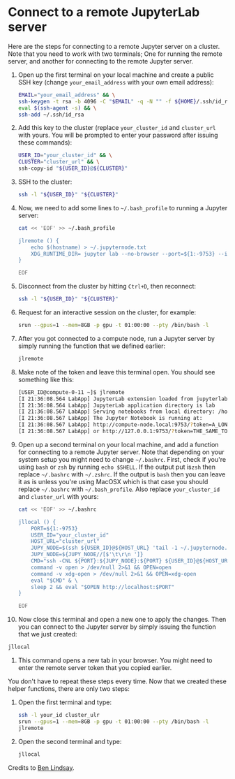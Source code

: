 # Connect to a remote JupyterLab server

Here are the steps for connecting to a remote Jupyter server on a cluster. Note that you need
to work with two terminals; One for running the remote server, and another for connecting to
the remote Jupyter server.

1. Open up the first terminal on your local machine and create a public SSH key
   (change `your_email_address` with your own email address):

   ```bash
   EMAIL="your_email_address" && \
   ssh-keygen -t rsa -b 4096 -C "$EMAIL" -q -N "" -f ${HOME}/.ssh/id_rsa && \
   eval $(ssh-agent -s) && \
   ssh-add ~/.ssh/id_rsa
   ```

1. Add this key to the cluster (replace `your_cluster_id` and `cluster_url` with yours.
   You will be prompted to enter your password after issuing these commands):

   ```bash
   USER_ID="your_cluster_id" && \
   CLUSTER="cluster_url" && \
   ssh-copy-id "${USER_ID}@${CLUSTER}"
   ```

1. SSH to the cluster:

   ```bash
   ssh -l "${USER_ID}" "${CLUSTER}"
   ```

1. Now, we need to add some lines to `~/.bash_profile` to running a Jupyter server:

   ```bash
   cat << 'EOF' >> ~/.bash_profile

   jlremote () {
       echo $(hostname) > ~/.jupyternode.txt
       XDG_RUNTIME_DIR= jupyter lab --no-browser --port=${1:-9753} --ip="$(hostname)"
   }

   EOF
   ```

1. Disconnect from the cluster by hitting `Ctrl+D`, then reconnect:

   ```bash
   ssh -l "${USER_ID}" "${CLUSTER}"
   ```

1. Request for an interactive session on the cluster, for example:

   ```bash
   srun --gpus=1 --mem=8GB -p gpu -t 01:00:00 --pty /bin/bash -l
   ```

1. After you got connected to a compute node, run a Jupyter server by simply running the
   function that we defined earlier:

   ```bash
   jlremote
   ```

1. Make note of the token and leave this terminal open. You should see something like this:

   ```bash
   [USER_ID@compute-0-11 ~]$ jlremote
   [I 21:36:08.564 LabApp] JupyterLab extension loaded from jupyterlab
   [I 21:36:08.564 LabApp] JupyterLab application directory is lab
   [I 21:36:08.567 LabApp] Serving notebooks from local directory: /home/USER_ID
   [I 21:36:08.567 LabApp] The Jupyter Notebook is running at:
   [I 21:36:08.567 LabApp] http://compute-node.local:9753/?token=A_LONG_SEQUENCE_OF_CHARCTERS
   [I 21:36:08.567 LabApp] or http://127.0.0.1:9753/?token=THE_SAME_TOKEN_IS_SHOWN_HERE
   ```

1. Open up a second terminal on your local machine, and add a function for connecting to a
   remote Jupyter server. Note that depending on your system setup you might need to change
   `~/.bashrc`. First, check if you're using `bash` or `zsh` by running `echo $SHELL`. If the
   output put is`zsh` then replace `~/.bashrc` with `~/.zshrc`. If the output is `bash` then
   you can leave it as is unless you're using MacOSX which is that case you should replace
   `~/.bashrc` with `~/.bash_profile`. Also replace `your_cluster_id` and `cluster_url` with
   yours:

   ```bash
   cat << 'EOF' >> ~/.bashrc

   jllocal () {
       PORT=${1:-9753}
       USER_ID="your_cluster_id"
       HOST_URL="cluster_url"
       JUPY_NODE=$(ssh ${USER_ID}@${HOST_URL} 'tail -1 ~/.jupyternode.txt')
       JUPY_NODE=${JUPY_NODE//[$'\t\r\n ']}
       CMD="ssh -CNL ${PORT}:${JUPY_NODE}:${PORT} ${USER_ID}@${HOST_URL}"
       command -v open > /dev/null 2>&1 && OPEN=open
       command -v xdg-open > /dev/null 2>&1 && OPEN=xdg-open
       eval "$CMD" & \
       sleep 2 && eval "$OPEN http://localhost:$PORT"
   }

   EOF
   ```

1. Now close this terminal and open a new one to apply the changes. Then you can connect to the
   Jupyter server by simply issuing the function that we just created:

```bash
jllocal
```

1. This command opens a new tab in your browser. You might need to enter the remote server
   token that you copied earlier.

You don't have to repeat these steps every time. Now that we created these helper functions,
there are only two steps:

1. Open the first terminal and type:

   ```bash
   ssh -l your_id cluster_ulr
   srun --gpus=1 --mem=8GB -p gpu -t 01:00:00 --pty /bin/bash -l
   jlremote
   ```

1. Open the second terminal and type:

   ```bash
   jllocal
   ```

Credits to [Ben Lindsay](https://benjlindsay.com/posts/running-jupyter-lab-remotely).
